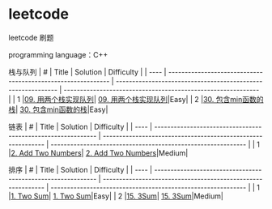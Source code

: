# leetcode
leetcode 刷题

programming language：C++

栈与队列
| #    | Title                                                        | Solution                                                     | Difficulty                                                   |
| ---- | ------------------------------------------------------------ | ------------------------------------------------------------ | ------------------------------------------------------------ |
| 1    |[09. 用两个栈实现队列](https://leetcode-cn.com/problems/yong-liang-ge-zhan-shi-xian-dui-lie-lcof/)| [09. 用两个栈实现队列](https://github.com/zhangsx19/leetcode/blob/master/offer/stack%20and%20queue/stack2queue.cpp)|Easy|
| 2    |[30. 包含min函数的栈](https://leetcode-cn.com/problems/bao-han-minhan-shu-de-zhan-lcof/)| [30. 包含min函数的栈](https://github.com/zhangsx19/leetcode/blob/master/offer/stack%20and%20queue/MinStack.cpp)|Easy|

链表
| #    | Title                                                        | Solution                                                     | Difficulty                                                   |
| ---- | ------------------------------------------------------------ | ------------------------------------------------------------ | ------------------------------------------------------------ |
| 1    |[2. Add Two Numbers](https://leetcode-cn.com/problems/add-two-numbers/)| [2. Add Two Numbers](https://github.com/zhangsx19/leetcode/blob/master/algorithm/02_addTwoNumbers.cpp)|Medium|

排序
| #    | Title                                                        | Solution                                                     | Difficulty                                                   |
| ---- | ------------------------------------------------------------ | ------------------------------------------------------------ | ------------------------------------------------------------ |
| 1    |[1. Two Sum](https://leetcode-cn.com/problems/two-sum/)| [1. Two Sum](https://github.com/zhangsx19/leetcode/blob/master/algorithm/01_2Sum.cpp)|Easy|
| 2    |[15. 3Sum](https://leetcode-cn.com/problems/3sum/)| [15. 3Sum](https://github.com/zhangsx19/leetcode/blob/master/algorithm/02_addTwoNumbers.cpp)|Medium|
